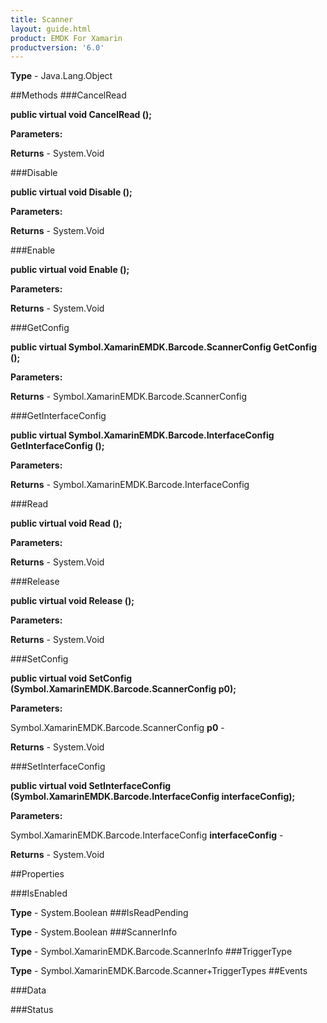 ```yaml
---
title: Scanner
layout: guide.html
product: EMDK For Xamarin 
productversion: '6.0' 
---
```


    

**Type** - Java.Lang.Object

##Methods
###CancelRead

**public virtual void CancelRead ();**


        

**Parameters:**

**Returns** - System.Void

###Disable

**public virtual void Disable ();**


        

**Parameters:**

**Returns** - System.Void

###Enable

**public virtual void Enable ();**


        

**Parameters:**

**Returns** - System.Void

###GetConfig

**public virtual Symbol.XamarinEMDK.Barcode.ScannerConfig GetConfig ();**


        

**Parameters:**

**Returns** - Symbol.XamarinEMDK.Barcode.ScannerConfig

###GetInterfaceConfig

**public virtual Symbol.XamarinEMDK.Barcode.InterfaceConfig GetInterfaceConfig ();**


        

**Parameters:**

**Returns** - Symbol.XamarinEMDK.Barcode.InterfaceConfig

###Read

**public virtual void Read ();**


        

**Parameters:**

**Returns** - System.Void

###Release

**public virtual void Release ();**


        

**Parameters:**

**Returns** - System.Void

###SetConfig

**public virtual void SetConfig (Symbol.XamarinEMDK.Barcode.ScannerConfig p0);**


        

**Parameters:**

Symbol.XamarinEMDK.Barcode.ScannerConfig **p0**  - 
        

**Returns** - System.Void

###SetInterfaceConfig

**public virtual void SetInterfaceConfig (Symbol.XamarinEMDK.Barcode.InterfaceConfig interfaceConfig);**


        

**Parameters:**

Symbol.XamarinEMDK.Barcode.InterfaceConfig **interfaceConfig**  - 
        

**Returns** - System.Void

##Properties

###IsEnabled

        

**Type** - System.Boolean
###IsReadPending

        

**Type** - System.Boolean
###ScannerInfo

        

**Type** - Symbol.XamarinEMDK.Barcode.ScannerInfo
###TriggerType

        

**Type** - Symbol.XamarinEMDK.Barcode.Scanner+TriggerTypes
##Events

###Data


        

###Status


        

